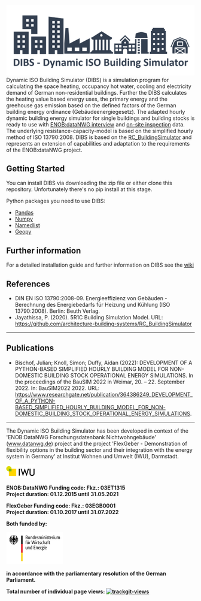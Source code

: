 ![DIBS_Logo](doc/img/DIBS_Logo.png)
Dynamic ISO Building Simulator (DIBS) is a simulation program for calculating the space heating, occupancy hot water, cooling and electricity demand of German non-residential buildings. Further the DIBS calculates the heating value based energy uses, the primary energy and the greehouse gas emission based on the defined factors of the German building energy ordinance (Gebäudeenergiegesetz). The adapted hourly dynamic building energy simulator for single buildings and building stocks is ready to use with [ENOB:dataNWG interview](https://www.datanwg.de/stichprobenerhebung/breitenerhebung) and [on-site inspection](https://www.datanwg.de/stichprobenerhebung/tiefenerhebung) data. The underlying resistance-capacity-model is based on the simplified hourly method of ISO 13790:2008. DIBS is based on the [RC_BuildingSimulator](https://github.com/architecture-building-systems/RC_BuildingSimulator) and represents an extension of capabilities and adaptation to the requirements of the ENOB:dataNWG project.

## Getting Started
You can install DIBS via downloading the zip file or either clone this repository. Unfortunately there's no pip install at this stage. 

Python packages you need to use DIBS:  
- [Pandas](https://pypi.org/project/pandas/)
- [Numpy](https://pypi.org/project/numpy/)
- [Namedlist](https://pypi.org/project/namedlist/)
- [Geopy](https://pypi.org/project/geopy/)

## Further information

For a detailed installation guide and further information on DIBS see the [wiki](https://github.com/IWUGERMANY/DIBS---Dynamic-ISO-Building-Simulator/wiki)

## References
- DIN EN ISO 13790:2008-09. Energieeffizienz von Gebäuden - Berechnung des Energiebedarfs für Heizung und Kühlung (ISO 13790:2008). Berlin: Beuth Verlag.
- Jayathissa, P. (2020). 5R1C Building Simulation Model. URL: https://github.com/architecture-building-systems/RC_BuildingSimulator  

---

## Publications
- Bischof, Julian; Knoll, Simon; Duffy, Aidan (2022): DEVELOPMENT OF A PYTHON-BASED SIMPLIFIED HOURLY BUILDING MODEL FOR NON-DOMESTIC BUILDING STOCK OPERATIONAL ENERGY SIMULATIONS. In the proceedings of the BauSIM 2022 in Weimar, 20. – 22. September 2022. In: BauSIM2022 2022. URL: https://www.researchgate.net/publication/364386249_DEVELOPMENT_OF_A_PYTHON-BASED_SIMPLIFIED_HOURLY_BUILDING_MODEL_FOR_NON-DOMESTIC_BUILDING_STOCK_OPERATIONAL_ENERGY_SIMULATIONS.

---

The Dynamic ISO Building Simulator has been developed in context of the 'ENOB:DataNWG Forschungsdatenbank Nichtwohngebäude' (www.datanwg.de) project and the project 'FlexGeber - Demonstration of flexibility options in the building sector and their integration with the energy system in Germany' at Institut Wohnen und Umwelt (IWU), Darmstadt.
<p float="left">
  <img src="doc/img/IWU_Logo.PNG" width="15%" /> 
</p>  

<b>ENOB:DataNWG<b>
<b>Funding code:</b>  Fkz.: 03ET1315  
<b>Project duration:</b>  01.12.2015 until 31.05.2021

<b>FlexGeber<b>
<b>Funding code:</b>  Fkz.: 03EGB0001  
<b>Project duration:</b>  01.10.2017 until 31.07.2022
  
<b>Both funded by:</b> 
<p float="left">
  <img src="doc/img/BMWi_Logo.png" width="30%" /> 
</p> 
in accordance with the parliamentary resolution of the German Parliament.

Total number of individual page views: 
 <a href="https://trackgit.com">
<img src="https://us-central1-trackgit-analytics.cloudfunctions.net/token/ping/kye4dwl8mw0i15cfzxfk" alt="trackgit-views" />
</a>
